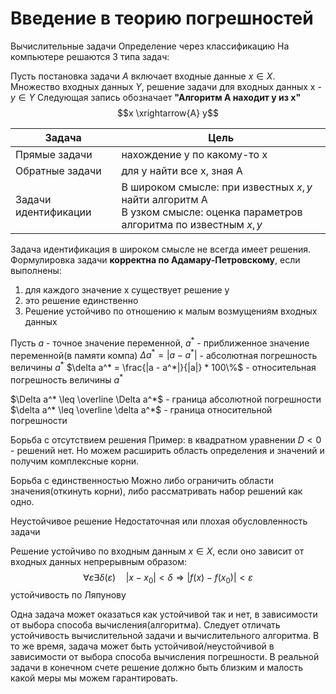 # Введение в теорию погрешностей
Вычислительные задачи
Определение через классификацию
На компьютере решаются 3 типа задач:

Пусть постановка задачи $A$ включает входные данные $x \in X$. Множество входных данных $Y$, решение задачи для входных данных x - $y \in Y$
Следующая запись обозначает **"Алгоритм A находит y из x"**
$$x \xrightarrow{A} y$$

| Задача               | Цель                                                                                                                     |
| -------------------- | ------------------------------------------------------------------------------------------------------------------------ |
| Прямые задачи        | нахождение y по какому-то x                                                                                              |
| Обратные задачи      | для y найти все x, зная A                                                                                                |
| Задачи идентификации | В широком смысле: при известных $x,y$ найти алгоритм A<br>В узком смысле: оценка параметров алгоритма по известным $x,y$ |

Задача идентификация в широком смысле не всегда имеет решения.
Формулировка задачи **корректна по Адамару-Петровскому**, если выполнены:
1) для каждого значение x существует решение y
2) это решение единственно
3) Решение устойчиво по отношению к малым возмущениям входных данных

Пусть $a$ - точное значение переменной, $a^*$ - приближенное значение переменной(в памяти компа)
$\Delta a^* = |a - a^*|$ - абсолютная погрешность величины $a^*$
$\delta a^* = \frac{|a - a^*|}{|a|} * 100\%$  - относительная погрешность величины $a^*$

$\Delta a^* \leq \overline \Delta a^*$ - граница абсолютной погрешности
$\delta a^* \leq \overline \delta a^*$ - граница относительной погрешности

Борьба с отсутствием решения
Пример: в квадратном уравнении $D < 0$ - решений нет. Но можем расширить область определения и значений и получим комплексные корни.

Борьба с единственностью
Можно либо ограничить области значения(откинуть корни), либо рассматривать набор решений как одно.

Неустойчивое решение
Недостаточная или плохая обусловленность задачи

Решение устойчиво по входным данным $x \in X$, если оно зависит от входных данных непрерывным образом:
$$\forall \varepsilon \exists \delta(\varepsilon) \quad |x-x_0| < \delta \Rightarrow |f(x) - f(x_0)| < \varepsilon$$
устойчивость по Ляпунову

Одна задача может оказаться как устойчивой так и нет, в зависимости от выбора способа вычисления(алгоритма). Следует отличать устойчивость вычислительной задачи и вычислительного алгоритма.
В то же время, задача может быть устойчивой/неустойчивой в зависимости от выбора способа вычисления погрешности. В реальной задачи в конечном счете решение должно быть близким и малость какой меры мы можем гарантировать.
